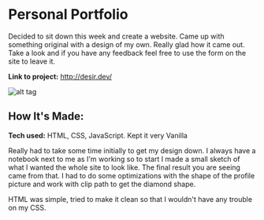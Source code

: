 # Personal Portfolio
Decided to sit down this week and create a website. Came up with something original with a design of my own. Really glad how it came out. Take a look and if you have any feedback feel free to use the form on the site to leave it.

**Link to project:** http://desir.dev/

![alt tag](https://i.ibb.co/47C61Kh/github.png)

## How It's Made:

**Tech used:** HTML, CSS, JavaScript. Kept it very Vanilla

Really had to take some time initially to get my design down. I always have a notebook next to me as I'm working so to start I made a small sketch of what I wanted the whole site to look like. The final result you are seeing came from that. I had to do some optimizations with the shape of the profile picture and work with clip path to get the diamond shape.

HTML was simple, tried to make it clean so that I wouldn't have any trouble on my CSS.
